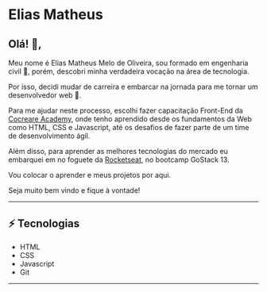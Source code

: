 # Elias Matheus
## Olá! 👋, 
Meu nome é Elias Matheus Melo de Oliveira, sou formado em engenharia civil :construction:, porém, descobri minha verdadeira vocação na área de tecnologia. 

Por isso, decidi mudar de carreira e embarcar na jornada para me tornar um desenvolvedor web :rocket:. 

Para me ajudar neste processo, escolhi fazer capacitação Front-End da [Cocreare Academy](https://cocreare.com.br/academy-copy.html/), onde tenho aprendido desde os fundamentos da Web como HTML, CSS e Javascript, até os desafios de fazer parte de um time de desenvolvimento ágil.

Além disso, para aprender as melhores tecnologias do mercado eu embarquei em no foguete da [Rocketseat](https://rocketseat.com.br/), no bootcamp GoStack 13. 

Vou colocar o aprender e meus projetos por aqui.

Seja muito bem vindo e fique à vontade! 

---

## ⚡ Tecnologias
- HTML
- CSS
- Javascript
- Git

---
